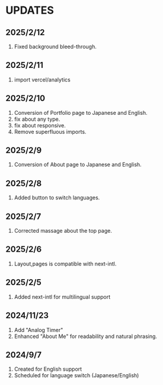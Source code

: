 # UPDATES

## 2025/2/12

1. Fixed background bleed-through.

## 2025/2/11

1. import vercel/analytics

## 2025/2/10

1. Conversion of Portfolio page to Japanese and English.
2. fix about any type.
3. fix about responsive.
4. Remove superfluous imports.

## 2025/2/9

1. Conversion of About page to Japanese and English.

## 2025/2/8

1. Added button to switch languages.

## 2025/2/7

1. Corrected massage about the top page.

## 2025/2/6

1. Layout,pages is compatible with next-intl.

## 2025/2/5

1. Added next-intl for multilingual support

## 2024/11/23

1. Add "Analog Timer"
2. Enhanced "About Me" for readability and natural phrasing.

## 2024/9/7

1. Created for English support
2. Scheduled for language switch (Japanese/English)
